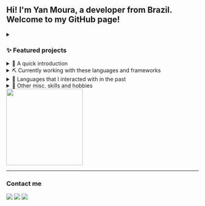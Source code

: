 ## Hi! I'm Yan Moura, a developer from Brazil. Welcome to my GitHub page!



<details>
  <summary><h3>✨ Featured projects</h3></summary>
  
- My most recent finished project so far is [Angular Tour of Heroes](https://github.com/yanm1103/Angular-Tour-of-Heroes), an Angular app where I not only follow Angular 17's tutorial but decided to add some fancy details to it. I've also decided to update it to 18 to use some of the new features such as the @for (previously *ngFor). This has been a journey, and I hope to put these skills to good use in a new project soon.

  [![Tour of Heroes link](https://github-readme-stats.vercel.app/api/pin?username=yanm1103&repo=Angular-Tour-of-Heroes&theme=transparent&border_color=30363d&title_color=fff&bg_color=0d1117)](https://github.com/yanm1103/Angular-Tour-of-Heroes)

- Something else I'm proud of is [Doom Chaves](https://github.com/yanm1103/DOOM-Chaves), which is a DOOM 2 mod/wad based on the TV series El Chavo (or just Chaves in Brazil). It features custom sprites, sounds, 3D objects, textures and scripts. Most of these assets were made from scratch or ported by me, a friend, or adapted from the show itself, to fit the very low resolutions of DOOM.

  [![Doom Chaves link](https://github-readme-stats.vercel.app/api/pin?username=yanm1103&repo=DOOM-Chaves&theme=transparent&border_color=30363d&title_color=fff&bg_color=0d1117)](https://github.com/yanm1103/DOOM-Chaves)
</details>

<details>
  <summary>👋 A quick introduction</summary>
I've always been passionate about computers, but my interest in programming specifically started in college. When I first used the algorithm writing software Visualg (Portugol) to create a Fibonacci sequence generator, it felt like something clicked. At that moment, I understood how rewarding it is to solve a problem. Years later, I landed a job as a programmer and have been happy ever since. The satisfaction of finally fixing a bug/developing a new page or function, and seeing the product run flawlessly in production, makes all the hard work worthwhile.
</details>

<details>
  <summary>⛏️ Currently working with these languages and frameworks</summary>

 - AngularJS | Javascript (current full-time job)
 - [Rhino](https://github.com/mozilla/rhino) | Java (current full-time job)
 - Angular | Typescript (learning)
</details>

<details>
  <summary>🦖 Languages that I interacted with in the past</summary>
  
  - [ZScript](https://zdoom.org/wiki/ZScript)
  - C (in college)
  - C++ (hobby)
  - Python (mainly with Tacotron2)
  - Ruby (in RPG Maker, centuries ago)
</details>

<details>
  <summary>🎨 Other misc. skills and hobbies</summary>
  
  - 3D modeling and (basic) rigging
  - Video editing (Premiere Pro, Adobe After Effects, previously worked with Vegas)
  - Once every full moon or so, I try to draw something.
</details>

<img height=200 align="center" src="https://github-readme-stats.vercel.app/api/top-langs?username=yanm1103&layout=compact&langs_count=8&card_width=320&border_color=30363d&title_color=fff&bg_color=0d1117&custom_title=Most%20used%20languages" />

<hr>

### Contact me

<a><img src="https://img.shields.io/badge/twistzero-7289DA?style=for-the-badge&logo=discord&logoColor=white"></a>
<a href="mailto:yanmv11@gmail.com"><img src="https://img.shields.io/badge/-yanmv11@gmail.com-%23333?style=for-the-badge&logo=gmail&logoColor=white" target="_blank"></a>
<a href="https://www.linkedin.com/in/yanmoura" target="_blank"><img src="https://img.shields.io/badge/-yanmoura-%230077B5?style=for-the-badge&logo=linkedin&logoColor=white" target="_blank"></a> 
